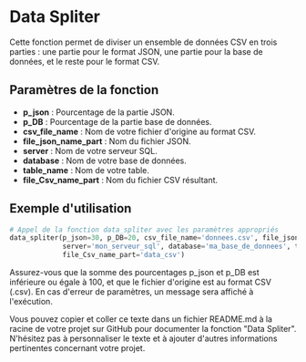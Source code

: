 # Data Spliter

Cette fonction permet de diviser un ensemble de données CSV en trois parties : une partie pour le format JSON, une partie pour la base de données, et le reste pour le format CSV.

## Paramètres de la fonction

- **p_json** : Pourcentage de la partie JSON.
- **p_DB** : Pourcentage de la partie base de données.
- **csv_file_name** : Nom de votre fichier d'origine au format CSV.
- **file_json_name_part** : Nom du fichier JSON.
- **server** : Nom de votre serveur SQL.
- **database** : Nom de votre base de données.
- **table_name** : Nom de votre table.
- **file_Csv_name_part** : Nom du fichier CSV résultant.

## Exemple d'utilisation

```python
# Appel de la fonction data_spliter avec les paramètres appropriés
data_spliter(p_json=30, p_DB=20, csv_file_name='donnees.csv', file_json_name_part='data_json', 
             server='mon_serveur_sql', database='ma_base_de_donnees', table_name='ma_table', 
             file_Csv_name_part='data_csv')
```

Assurez-vous que la somme des pourcentages p_json et p_DB est inférieure ou égale à 100, et que le fichier d'origine est au format CSV (.csv). En cas d'erreur de paramètres, un message sera affiché à l'exécution.


Vous pouvez copier et coller ce texte dans un fichier README.md à la racine de votre projet sur GitHub pour documenter la fonction "Data Spliter". N'hésitez pas à personnaliser le texte et à ajouter d'autres informations pertinentes concernant votre projet.
